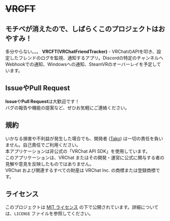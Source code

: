 # ~~VRCFT~~  
## モチベが消えたので、しばらくこのプロジェクトはおやすみ！
多分やらない。。。
**VRCFT(VRChatFriendTracker)** - VRChatのAPIを叩き、設定したフレンドのログを監視、通知するアプリ。Discordの特定のチャンネルへWebhookでの通知、Windowsへの通知、SteamVRのオーバーレイを予定しています。

## IssueやPull Request

**Issue**や**Pull Request**は大歓迎です！  
バグの報告や機能の提案など、ぜひお気軽にご連絡ください。

## 規約
いかなる損害や不利益が発生した場合でも、開発者 ([Tako](https://github.com/t4ko0522)) は一切の責任を負いません。自己責任でご利用ください。  
本アプリケーションは非公式の「VRChat API SDK」を使用しています。  
このアプリケーションは、VRChat またはその開発・運営に公式に関与する者の見解や意見を反映したものではありません。  
VRChat および関連するすべての財産は VRChat Inc. の商標または登録商標です。

## ライセンス

このプロジェクトは [MIT ライセンス](https://opensource.org/licenses/MIT) の下で公開されています。詳細については、`LICENSE` ファイルを参照してください。
